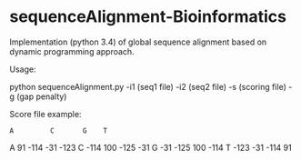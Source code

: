 # sequenceAlignment-Bioinformatics

Implementation (python 3.4) of global sequence alignment based on dynamic programming approach.  </br>

Usage:  </br>

python sequenceAlignment.py -i1 (seq1 file) -i2 (seq2 file) -s (scoring file) -g (gap penalty)  </br>

Score file example:  </br>

	A	      C  	  G	   T
A	91	 -114	 -31	 -123
C	-114	100	 -125	 -31
G	-31	 -125	  100	 -114
T	-123	-31	 -114	  91
